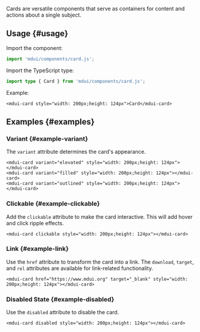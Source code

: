 Cards are versatile components that serve as containers for content and actions about a single subject.

## Usage {#usage}

Import the component:

```js
import 'mdui/components/card.js';
```

Import the TypeScript type:

```ts
import type { Card } from 'mdui/components/card.js';
```

Example:

```html,example
<mdui-card style="width: 200px;height: 124px">Card</mdui-card>
```

## Examples {#examples}

### Variant {#example-variant}

The `variant` attribute determines the card's appearance.

```html,example,expandable
<mdui-card variant="elevated" style="width: 200px;height: 124px"></mdui-card>
<mdui-card variant="filled" style="width: 200px;height: 124px"></mdui-card>
<mdui-card variant="outlined" style="width: 200px;height: 124px"></mdui-card>
```

### Clickable {#example-clickable}

Add the `clickable` attribute to make the card interactive. This will add hover and click ripple effects.

```html,example,expandable
<mdui-card clickable style="width: 200px;height: 124px"></mdui-card>
```

### Link {#example-link}

Use the `href` attribute to transform the card into a link. The `download`, `target`, and `rel` attributes are available for link-related functionality.

```html,example,expandable
<mdui-card href="https://www.mdui.org" target="_blank" style="width: 200px;height: 124px"></mdui-card>
```

### Disabled State {#example-disabled}

Use the `disabled` attribute to disable the card.

```html,example,expandable
<mdui-card disabled style="width: 200px;height: 124px"></mdui-card>
```
